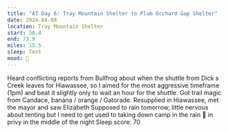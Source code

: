 ```yaml
---
title: "AT Day 6: Tray Mountain Shelter to Plum Orchard Gap Shelter"
date: 2024-04-08
location: Tray Mountain Shelter
start: 58.4
end: 73.9
miles: 15.5
sleep: Tent
mood: 🙂
---
```

Heard conflicting reports from Bullfrog about when the shuttle from Dick s Creek leaves for Hiawassee, so I
aimed for the most aggressive timeframe (1pm) and beat it slightly only to wait an hour for the shuttle. Got trail
magic from Candace, banana / orange / Gatorade.
Resupplied in Hiawassee, met the mayor and saw Elizabeth
Supposed to rain tomorrow, little nervous about tenting but I need to get used to taking down camp in the rain
💩 in privy in the middle of the night
Sleep score: 70